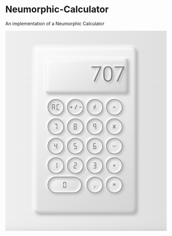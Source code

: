 # Neumorphic-Calculator
An implementation of a Neumorphic Calculator

![alt text](https://github.com/ChielChiel/Neumorphic-Calculator/blob/master/calculator.png)


